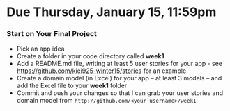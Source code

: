 # Due Thursday, January 15, 11:59pm

### Start on Your Final Project

- Pick an app idea
- Create a folder in your code directory called **week1**
- Add a README.md file, writing at least 5 user stories for your app - see https://github.com/kiei925-winter15/stories for an example
- Create a domain model (in Excel) for your app – at least 3 models – and add the Excel file to your **week1** folder
- Commit and push your changes so that I can grab your user stories and domain model from ```http://github.com/<your username>/week1```
    
